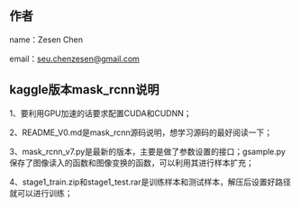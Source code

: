 ## 作者

name：Zesen Chen

email：seu.chenzesen@gmail.com

## kaggle版本mask_rcnn说明

1、要利用GPU加速的话要求配置CUDA和CUDNN；

2、README_V0.md是mask_rcnn源码说明，想学习源码的最好阅读一下；

3、mask_rcnn_v7.py是最新的版本，主要是做了参数设置的接口；gsample.py保存了图像读入的函数和图像变换的函数，可以利用其进行样本扩充；

4、stage1_train.zip和stage1_test.rar是训练样本和测试样本，解压后设置好路径就可以进行训练；



